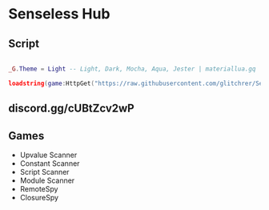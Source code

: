 # Senseless Hub

## Script
```lua

_G.Theme = Light -- Light, Dark, Mocha, Aqua, Jester | materiallua.gq

loadstring(game:HttpGet("https://raw.githubusercontent.com/glitchrer/Senseless-Hub/main/Loader.lua"))()
```

## discord.gg/cUBtZcv2wP

## Games
 * Upvalue Scanner
 * Constant Scanner
 * Script Scanner
 * Module Scanner
 * RemoteSpy
 * ClosureSpy
